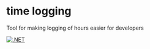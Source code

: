 # time logging

Tool for making logging of hours easier for developers

[![.NET](https://github.com/czprz/time-logging/actions/workflows/dotnet.yml/badge.svg)](https://github.com/czprz/time-logging/actions/workflows/dotnet.yml)
